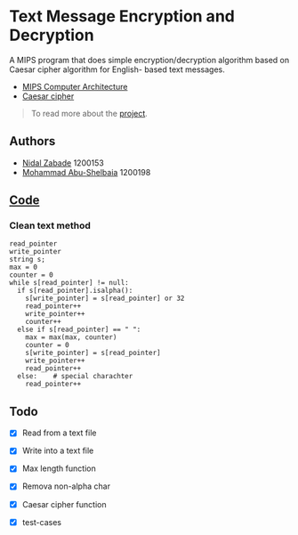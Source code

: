 # Text Message Encryption and Decryption

A MIPS program that does simple encryption/decryption algorithm based on Caesar cipher algorithm for English- based text messages.

* [MIPS Computer Architecture](https://www.mips.com/products/architectures/)
* [Caesar cipher](https://www.geeksforgeeks.org/caesar-cipher-in-cryptography/)

> To read more about the [project](First+Project_+First+2022-2023.pdf).

## Authors
* [Nidal Zabade](https://github.com/NidalZabade) 1200153
* [Mohammad Abu-Shelbaia](https://github.com/mabushelbaia) 1200198

## [Code](https://github.com/NidalZabade/ENCS4370-Computer-Architecture/tree/main/MIPS%20Project/Code)

### Clean text method
```
read_pointer
write_pointer
string s;
max = 0
counter = 0
while s[read_pointer] != null:
  if s[read_pointer].isalpha():
    s[write_pointer] = s[read_pointer] or 32
    read_pointer++
    write_pointer++
    counter++
  else if s[read_pointer] == " ":
    max = max(max, counter)
    counter = 0
    s[write_pointer] = s[read_pointer]
    write_pointer++
    read_pointer++
  else:    # special charachter
    read_pointer++
```

## Todo
- [x] Read from a text file
- [x] Write into a text file
- [x] Max length function
- [x] Remova non-alpha char
- [x] Caesar cipher function
- [x] test-cases


